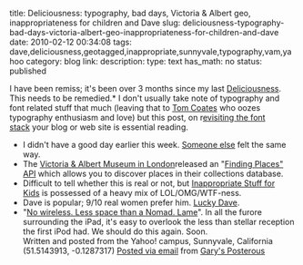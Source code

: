 title: Deliciousness: typography, bad days, Victoria & Albert geo, inappropriateness for children and Dave 
slug: deliciousness-typography-bad-days-victoria-albert-geo-inappropriateness-for-children-and-dave
date: 2010-02-12 00:34:08
tags: dave,deliciousness,geotagged,inappropriate,sunnyvale,typography,vam,yahoo
category: blog
link: 
description: 
type: text
has_math: no
status: published

I have been remiss; it's been over 3 months since my last [Deliciousness](/tags/deliciousness/ "/tags/deliciousness/"). This needs to be remedied.* I don't usually take note of typography and font related stuff that much (leaving that to [Tom Coates](https://twitter.com/tomcoates "https://twitter.com/tomcoates") who oozes typography enthusiasm and love) but this post, on r[evisiting the font stack](https://www.awayback.com/revised-font-stack/ "https://www.awayback.com/revised-font-stack/") your blog or web site is essential reading.
* I didn't have a good day earlier this week. [Someone else](https://24.media.tumblr.com/tumblr_kxjkogtqSj1qataspo1_500.png "https://24.media.tumblr.com/tumblr_kxjkogtqSj1qataspo1_500.png") felt the same way.
* The [Victoria & Albert Museum in London](https://www.vam.ac.uk/ "https://www.vam.ac.uk/")released an "[Finding Places" API](https://www.vam.ac.uk/api/#geo "https://www.vam.ac.uk/api/#geo") which allows you to discover places in their collections database.
* Difficult to tell whether this is real or not, but [Inappropriate Stuff for Kids](https://lukegregory.com/?tag=inappropriate-stuff-for-kids "https://lukegregory.com/?tag=inappropriate-stuff-for-kids") is possessed of a heavy mix of LOL/OMG/WTF-ness.
* Dave is popular; 9/10 real women prefer him. [Lucky Dave](https://hackedirl.com/2010/02/10/culture-jamming-graffiti-dave-gets-around/ "https://hackedirl.com/2010/02/10/culture-jamming-graffiti-dave-gets-around/").
* "[No wireless. Less space than a Nomad. Lame](https://apple.slashdot.org/article.pl?sid=01/10/23/1816257&tid=107 "https://apple.slashdot.org/article.pl?sid=01/10/23/1816257&tid=107")". In all the furore surrounding the iPad, it's easy to overlook the less than stellar reception the first iPod had.
We should do this again. Soon.  
 Written and posted from the Yahoo! campus, Sunnyvale, California (51.5143913, -0.1287317)  [Posted via email](https://posterous.com "https://posterous.com") from [Gary's Posterous](https://vicchi.posterous.com/deliciousness-typography-bad-days-victoria-an "https://vicchi.posterous.com/deliciousness-typography-bad-days-victoria-an") 

 

